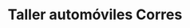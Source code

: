 ---
title: "Taller automóviles Corres"
url: /estella-lizarra/taller-automoviles-corres/
shop: reparación de automóviles
---